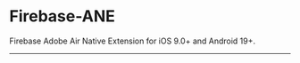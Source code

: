 # Firebase-ANE

Firebase Adobe Air Native Extension for iOS 9.0+ and Android 19+.    

-------------
